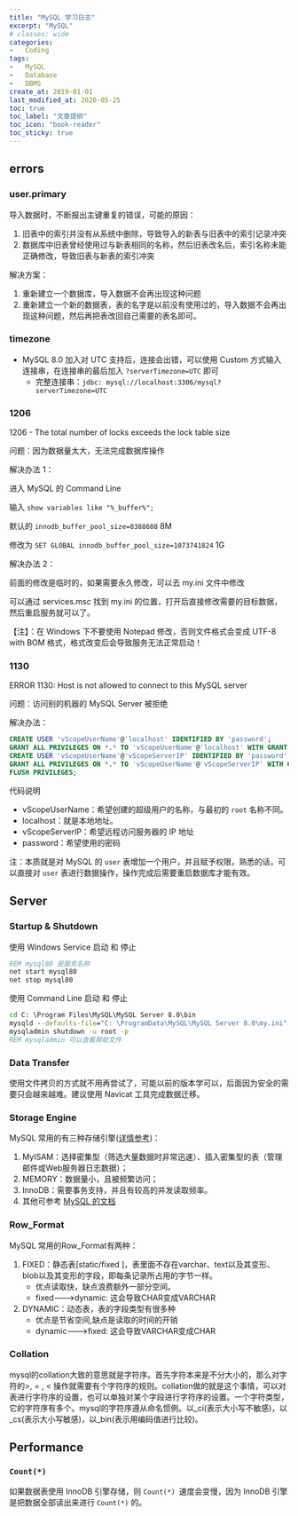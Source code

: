 ```yaml
---
title: "MySQL 学习日志"
excerpt: "MySQL"
# classes: wide
categories:
-   Coding
tags:
-   MySQL
-   Database
-   DBMS
create_at: 2019-01-01
last_modified_at: 2020-05-25
toc: true
toc_label: "文章提纲"
toc_icon: "book-reader"
toc_sticky: true
---
```


## errors

### user.primary

导入数据时，不断报出主键重复的错误，可能的原因：

1.  旧表中的索引并没有从系统中删除，导致导入的新表与旧表中的索引记录冲突
2.  数据库中旧表曾经使用过与新表相同的名称，然后旧表改名后，索引名称未能正确修改，导致旧表与新表的索引冲突

解决方案：

1.  重新建立一个数据库，导入数据不会再出现这种问题
2.  重新建立一个新的数据表，表的名字是以前没有使用过的，导入数据不会再出现这种问题，然后再把表改回自己需要的表名即可。

### timezone

-   MySQL 8.0 加入对 UTC 支持后，连接会出错，可以使用 Custom 方式输入连接串，在连接串的最后加入 `?serverTimezone=UTC` 即可
    -   完整连接串：`jdbc: mysql://localhost:3306/mysql?serverTimezone=UTC `

### 1206

1206 - The total number of locks exceeds the lock table size

问题：因为数据量太大，无法完成数据库操作

解决办法 1：

进入 MySQL 的 Command Line

输入 `show variables like "%_buffer%";`

默认的 `innodb_buffer_pool_size=8388608` 8M

修改为 `SET GLOBAL innodb_buffer_pool_size=1073741824` 1G

解决办法 2：

前面的修改是临时的，如果需要永久修改，可以去 my.ini 文件中修改

可以通过 services.msc 找到 my.ini 的位置，打开后直接修改需要的目标数据，然后重启服务就可以了。

【注】：在 Windows 下不要使用 Notepad 修改，否则文件格式会变成 UTF-8 with BOM 格式，格式改变后会导致服务无法正常启动！

### 1130

ERROR 1130: Host is not allowed to connect to this MySQL server

问题：访问别的机器的 MySQL Server 被拒绝

解决办法：

```SQL
CREATE USER 'vScopeUserName'@'localhost' IDENTIFIED BY 'password';
GRANT ALL PRIVILEGES ON *.* TO 'vScopeUserName'@'localhost' WITH GRANT OPTION;
CREATE USER 'vScopeUserName'@'vScopeServerIP' IDENTIFIED BY 'password';
GRANT ALL PRIVILEGES ON *.* TO 'vScopeUserName'@'vScopeServerIP' WITH GRANT OPTION;
FLUSH PRIVILEGES;
```

代码说明

-   vScopeUserName：希望创建的超级用户的名称，与最初的 `root` 名称不同。
-   localhost：就是本地地址。
-   vScopeServerIP：希望远程访问服务器的 IP 地址
-   password：希望使用的密码

注：本质就是对 MySQL 的 `user` 表增加一个用户，并且赋予权限，熟悉的话，可以直接对 `user` 表进行数据操作，操作完成后需要重启数据库才能有效。

## Server

### Startup & Shutdown

使用 Windows Service 启动 和 停止

```bat
REM mysql80 是服务名称
net start mysql80
net stop mysql80
```

使用 Command Line 启动 和 停止

```bat
cd C: \Program Files\MySQL\MySQL Server 8.0\bin
mysqld --defaults-file="C: \ProgramData\MySQL\MySQL Server 8.0\my.ini"
mysqladmin shutdown -u root -p
REM mysqladmin 可以查看帮助文件
```

### Data Transfer

使用文件拷贝的方式就不用再尝试了，可能以前的版本学可以，后面因为安全的需要只会越来越难。建议使用 Navicat 工具完成数据迁移。

### Storage Engine

MySQL 常用的有三种存储引擎([详情参考](https://blog.csdn.net/ybdesire/article/details/83154312))：

1.  MyISAM：选择密集型（筛选大量数据时非常迅速）、插入密集型的表（管理邮件或Web服务器日志数据）；
2.  MEMORY：数据量小，且被频繁访问；
3.  InnoDB：需要事务支持，并且有较高的并发读取频率。
4.  其他可参考 [MySQL 的文档](https://dev.mysql.com/doc/refman/8.0/en/storage-engines.html)

### Row_Format

MySQL 常用的Row_Format有两种：

1.  FIXED：静态表[static/fixed ]，表里面不存在varchar、text以及其变形、blob以及其变形的字段，即每条记录所占用的字节一样。
    -   优点读取快，缺点浪费额外一部分空间。
    -   fixed--->dynamic: 这会导致CHAR变成VARCHAR
2.  DYNAMIC：动态表，表的字段类型有很多种
    -   优点是节省空间,缺点是读取的时间的开销
    -   dynamic--->fixed: 这会导致VARCHAR变成CHAR

### Collation

mysql的collation大致的意思就是字符序。首先字符本来是不分大小的，那么对字符的>, = , < 操作就需要有个字符序的规则。collation做的就是这个事情，可以对表进行字符序的设置，也可以单独对某个字段进行字符序的设置。一个字符类型，它的字符序有多个。mysql的字符序遵从命名惯例。以_ci(表示大小写不敏感)，以_cs(表示大小写敏感)，以_bin(表示用编码值进行比较)。

## Performance

### `Count(*)`

如果数据表使用 InnoDB 引擎存储，则 `Count(*) `速度会变慢，因为 InnoDB 引擎是把数据全部读出来进行 `Count(*)` 的。